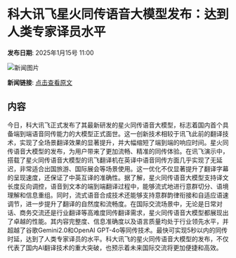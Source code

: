 # 科大讯飞星火同传语音大模型发布：达到人类专家译员水平

**发布日期**: 2025年1月15号 11:00

![新闻图片](https://pic.chinaz.com/picmap/201811151656206453_6.jpg)

**新闻链接**: [点击查看原文](https://www.aibase.com/zh/news/14728)

## 内容

今日，科大讯飞正式发布了其最新研发的星火同传语音大模型，标志着国内首个具备端到端语音同传能力的大模型正式面世。这一创新技术相较于讯飞此前的翻译技术，实现了全场景翻译效果的显著提升，并大幅缩短了端到端的响应时间。星火同传语音大模型的发布，为用户带来了更加流畅、精准的同传体验。在讯飞演示中，搭载了星火同传语音大模型的讯飞翻译机在英译中语音同传方面几乎实现了无延迟，非常适合出国旅游、国际展会等场景使用。这一优化不仅显著提升了翻译字幕的呈现速度，还保证了中英互译的准确性。据了解，星火同传语音大模型支持译文长度反向调控，语音到文本的端到端翻译过程中，能够流式地进行意群切分、语境理解和信息重组。同时，流式语音合成技术还能够支持意群韵律衔接和自适应语速调节，进一步提升了翻译的自然度和流畅度。在国际交流场景中，无论是日常对话、商务交流还是行业翻译等高难度同传翻译需求，星火同传语音大模型都展现出了卓越的性能。其内容完整度、信息准确度以及语言质量均处于行业领先水平，并超越了谷歌Gemini2.0和OpenAI GPT-4o等同传技术。最快可实现5秒以内的同传时延，达到了人类专家译员的水平。科大讯飞的星火同传语音大模型的发布，不仅代表了国内AI翻译技术的重大突破，也预示着未来国际交流将更加便捷和高效。
